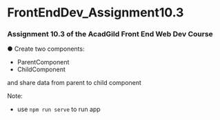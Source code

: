 # FrontEndDev_Assignment10.3
### Assignment 10.3 of the AcadGild Front End Web Dev Course

● Create two components:
* ParentComponent
* ChildComponent

and share data from parent to child component

Note: 
* use `npm run serve` to run app